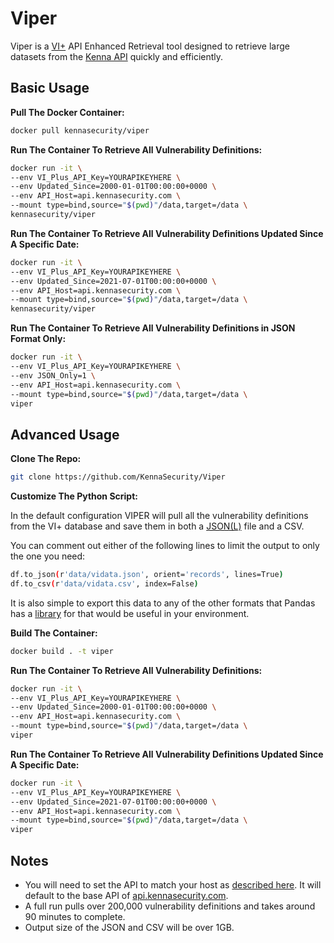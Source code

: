 # Viper

Viper is a [VI+](https://www.kennasecurity.com/products/vi/) API Enhanced Retrieval tool designed to retrieve large datasets from the [Kenna API](https://apidocs.kennasecurity.com/reference) quickly and efficiently.

## Basic Usage

**Pull The Docker Container:**

```bash
docker pull kennasecurity/viper
```

**Run The Container To Retrieve All Vulnerability Definitions:**

```bash
docker run -it \
--env VI_Plus_API_Key=YOURAPIKEYHERE \
--env Updated_Since=2000-01-01T00:00:00+0000 \
--env API_Host=api.kennasecurity.com \
--mount type=bind,source="$(pwd)"/data,target=/data \
kennasecurity/viper
```

**Run The Container To Retrieve All Vulnerability Definitions Updated Since A Specific Date:**

```bash
docker run -it \
--env VI_Plus_API_Key=YOURAPIKEYHERE \
--env Updated_Since=2021-07-01T00:00:00+0000 \
--env API_Host=api.kennasecurity.com \
--mount type=bind,source="$(pwd)"/data,target=/data \
kennasecurity/viper
```

**Run The Container To Retrieve All Vulnerability Definitions in JSON Format Only:**

```bash
docker run -it \
--env VI_Plus_API_Key=YOURAPIKEYHERE \
--env JSON_Only=1 \
--env API_Host=api.kennasecurity.com \
--mount type=bind,source="$(pwd)"/data,target=/data \
viper
```

## Advanced Usage

**Clone The Repo:**

```bash
git clone https://github.com/KennaSecurity/Viper
```

**Customize The Python Script:**

In the default configuration VIPER will pull all the vulnerability definitions from the VI+ database and save them in both a [JSON(L)](https://jsonlines.org/) file and a CSV.

You can comment out either of the following lines to limit the output to only the one you need:

```bash
df.to_json(r'data/vidata.json', orient='records', lines=True)
df.to_csv(r'data/vidata.csv', index=False)
```

It is also simple to export this data to any of the other formats that Pandas has a [library](https://pandas.pydata.org/pandas-docs/stable/user_guide/io.html) for that would be useful in your environment.

**Build The Container:**

```bash
docker build . -t viper
```

**Run The Container To Retrieve All Vulnerability Definitions:**

```bash
docker run -it \
--env VI_Plus_API_Key=YOURAPIKEYHERE \
--env Updated_Since=2000-01-01T00:00:00+0000 \
--env API_Host=api.kennasecurity.com \
--mount type=bind,source="$(pwd)"/data,target=/data \
viper
```

**Run The Container To Retrieve All Vulnerability Definitions Updated Since A Specific Date:**

```bash
docker run -it \
--env VI_Plus_API_Key=YOURAPIKEYHERE \
--env Updated_Since=2021-07-01T00:00:00+0000 \
--env API_Host=api.kennasecurity.com \
--mount type=bind,source="$(pwd)"/data,target=/data \
viper
```

## Notes

- You will need to set the API to match your host as [described here](https://apidocs.kennasecurity.com/reference#authentication). It will default to the base API of [api.kennasecurity.com](https://api.kennasecurity.com).
- A full run pulls over 200,000 vulnerability definitions and takes around 90 minutes to complete.
- Output size of the JSON and CSV will be over 1GB.
